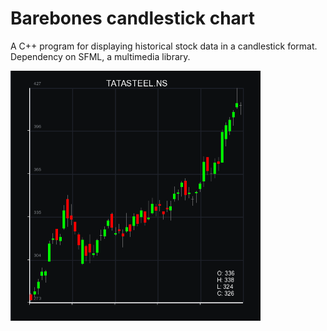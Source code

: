 # Barebones candlestick chart

A C++ program for displaying historical stock data in a candlestick format. Dependency on SFML, a multimedia library.

<p float="left">
<img src="img/prog1.png" width="400" height="400"/>
</p>
